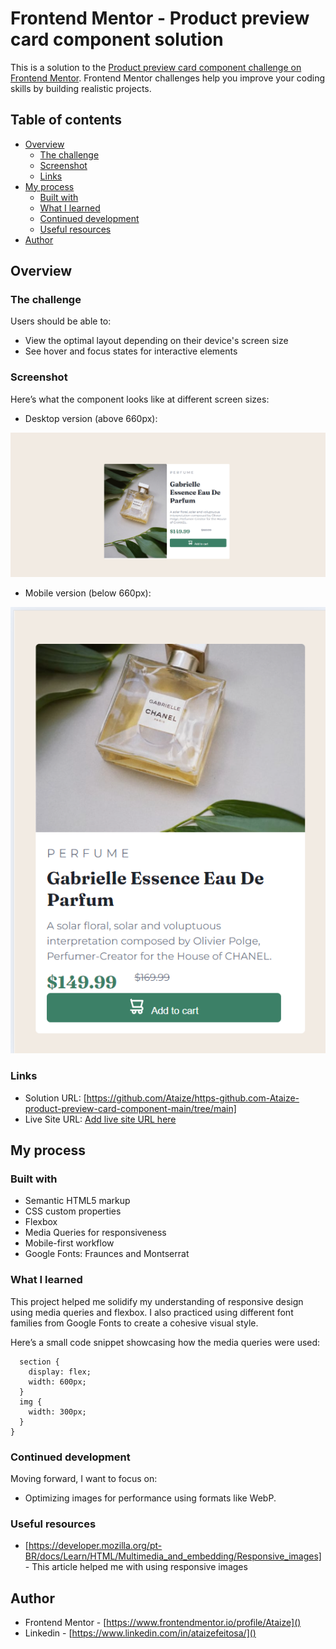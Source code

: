 # Frontend Mentor - Product preview card component solution

This is a solution to the [Product preview card component challenge on Frontend Mentor](https://www.frontendmentor.io/challenges/product-preview-card-component-GO7UmttRfa). Frontend Mentor challenges help you improve your coding skills by building realistic projects. 

## Table of contents

- [Overview](#overview)
  - [The challenge](#the-challenge)
  - [Screenshot](#screenshot)
  - [Links](#links)
- [My process](#my-process)
  - [Built with](#built-with)
  - [What I learned](#what-i-learned)
  - [Continued development](#continued-development)
  - [Useful resources](#useful-resources)
- [Author](#author)


## Overview

### The challenge

Users should be able to:

- View the optimal layout depending on their device's screen size
- See hover and focus states for interactive elements

### Screenshot

Here’s what the component looks like at different screen sizes:

- Desktop version (above 660px):

![](.\images\image-desktop.png)

- Mobile version (below 660px):

![](.\images\image-mobile.png)



### Links

- Solution URL: [https://github.com/Ataize/https-github.com-Ataize-product-preview-card-component-main/tree/main]
- Live Site URL: [Add live site URL here](https://your-live-site-url.com)

## My process

### Built with

- Semantic HTML5 markup
- CSS custom properties
- Flexbox
- Media Queries for responsiveness
- Mobile-first workflow
- Google Fonts: Fraunces and Montserrat

### What I learned

This project helped me solidify my understanding of responsive design using media queries and flexbox. I also practiced using different font families from Google Fonts to create a cohesive visual style.

Here’s a small code snippet showcasing how the media queries were used:

```@media (min-width: 670px) {
  section {
    display: flex;
    width: 600px;
  }
  img {
    width: 300px;
  }
}

```

### Continued development

Moving forward, I want to focus on:
- Optimizing images for performance using formats like WebP.

### Useful resources

- [https://developer.mozilla.org/pt-BR/docs/Learn/HTML/Multimedia_and_embedding/Responsive_images] - This article helped me with using responsive images

## Author

- Frontend Mentor - [https://www.frontendmentor.io/profile/Ataize]()
- Linkedin - [https://www.linkedin.com/in/ataizefeitosa/]()
